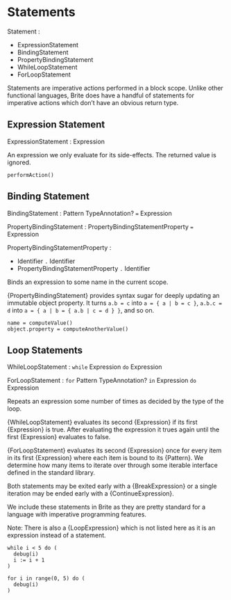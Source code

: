 # Statements

Statement :
  - ExpressionStatement
  - BindingStatement
  - PropertyBindingStatement
  - WhileLoopStatement
  - ForLoopStatement

Statements are imperative actions performed in a block scope. Unlike other functional languages, Brite does have a handful of statements for imperative actions which don’t have an obvious return type.

## Expression Statement

ExpressionStatement : Expression

An expression we only evaluate for its side-effects. The returned value is ignored.

```ite example
performAction()
```

## Binding Statement

BindingStatement : Pattern TypeAnnotation? `=` Expression

PropertyBindingStatement : PropertyBindingStatementProperty `=` Expression

PropertyBindingStatementProperty :
  - Identifier `.` Identifier
  - PropertyBindingStatementProperty `.` Identifier

Binds an expression to some name in the current scope.

{PropertyBindingStatement} provides syntax sugar for deeply updating an immutable object property. It turns `a.b = c` into `a = { a | b = c }`, `a.b.c = d` into `a = { a | b = { a.b | c = d } }`, and so on.

```ite example
name = computeValue()
object.property = computeAnotherValue()
```

## Loop Statements

WhileLoopStatement : `while` Expression `do` Expression

ForLoopStatement : `for` Pattern TypeAnnotation? `in` Expression `do` Expression

Repeats an expression some number of times as decided by the type of the loop.

{WhileLoopStatement} evaluates its second {Expression} if its first {Expression} is true. After evaluating the expression it trues again until the first {Expression} evaluates to false.

{ForLoopStatement} evaluates its second {Expression} once for every item in its first {Expression} where each item is bound to its {Pattern}. We determine how many items to iterate over through some iterable interface defined in the standard library.

Both statements may be exited early with a {BreakExpression} or a single iteration may be ended early with a {ContinueExpression}.

We include these statements in Brite as they are pretty standard for a language with imperative programming features.

Note: There is also a {LoopExpression} which is not listed here as it is an expression instead of a statement.

```ite example
while i < 5 do (
  debug(i)
  i := i + 1
)

for i in range(0, 5) do (
  debug(i)
)
```
